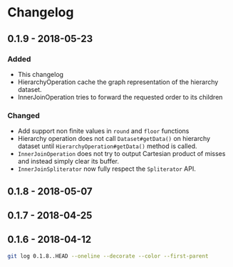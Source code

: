 # Changelog 

## 0.1.9 - 2018-05-23

### Added

* This changelog
* HierarchyOperation cache the graph representation of the hierarchy dataset.
* InnerJoinOperation tries to forward the requested order to its children

### Changed

* Add support non finite values in `round` and `floor` functions
* Hierarchy operation does not call `Dataset#getData()` on hierarchy dataset until `HierarchyOperation#getData()` method is called.
* `InnerJoinOperation` does not try to output Cartesian product of misses and instead simply clear its buffer.
* `InnerJoinSpliterator` now fully respect the `Spliterator` API.

##  0.1.8 - 2018-05-07

## 0.1.7 - 2018-04-25

## 0.1.6 - 2018-04-12



```bash
git log 0.1.8..HEAD --oneline --decorate --color --first-parent
```



